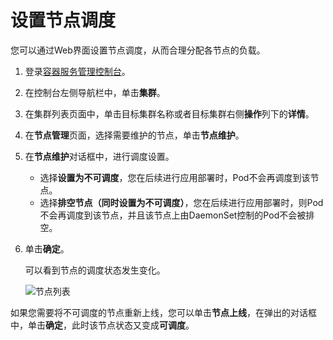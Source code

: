 # 设置节点调度

您可以通过Web界面设置节点调度，从而合理分配各节点的负载。

1.  登录[容器服务管理控制台](https://cs.console.aliyun.com)。

2.  在控制台左侧导航栏中，单击**集群**。

3.  在集群列表页面中，单击目标集群名称或者目标集群右侧**操作**列下的**详情**。

4.  在**节点管理**页面，选择需要维护的节点，单击**节点维护**。

5.  在**节点维护**对话框中，进行调度设置。

    -   选择**设置为不可调度**，您在后续进行应用部署时，Pod不会再调度到该节点。
    -   选择**排空节点（同时设置为不可调度）**，您在后续进行应用部署时，则Pod不会再调度到该节点，并且该节点上由DaemonSet控制的Pod不会被排空。
6.  单击**确定**。

    可以看到节点的调度状态发生变化。

    ![节点列表](https://static-aliyun-doc.oss-accelerate.aliyuncs.com/assets/img/zh-CN/9575659951/p158142.png)


如果您需要将不可调度的节点重新上线，您可以单击**节点上线**，在弹出的对话框中，单击**确定**，此时该节点状态又变成**可调度**。

